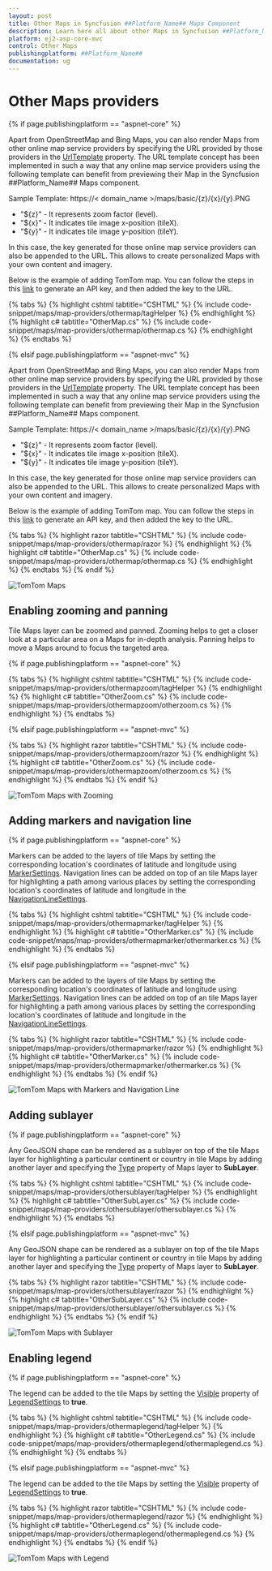```yaml
---
layout: post
title: Other Maps in Syncfusion ##Platform_Name## Maps Component
description: Learn here all about other Maps in Syncfusion ##Platform_Name## Maps component of Syncfusion Essential JS 2 and more.
platform: ej2-asp-core-mvc
control: Other Maps
publishingplatform: ##Platform_Name##
documentation: ug
---
```


# Other Maps providers

{% if page.publishingplatform == "aspnet-core" %}

Apart from OpenStreetMap and Bing Maps, you can also render Maps from other online map service providers by specifying the URL provided by those providers in the [UrlTemplate](https://help.syncfusion.com/cr/aspnetcore-js2/Syncfusion.EJ2.Maps.MapsLayer.html#Syncfusion_EJ2_Maps_MapsLayer_UrlTemplate) property. The URL template concept has been implemented in such a way that any online map service providers using the following template can benefit from previewing their Map in the Syncfusion ##Platform_Name## Maps component.

<!-- markdownlint-disable MD034 -->

Sample Template: https://< domain_name >/maps/basic/{z}/{x}/{y}.PNG

* "${z}" - It represents zoom factor (level).
* "${x}" - It indicates tile image x-position (tileX).
* "${y}" - It indicates tile image y-position (tileY).

In this case, the key generated for those online map service providers can also be appended to the URL. This allows to create personalized Maps with your own content and imagery.

Below is the example of adding TomTom map. You can follow the steps in this [link](https://developer.tomtom.com/map-display-api/documentation/product-information/introduction) to generate an API key, and then added the key to the URL.

{% tabs %}
{% highlight cshtml tabtitle="CSHTML" %}
{% include code-snippet/maps/map-providers/othermap/tagHelper %}
{% endhighlight %}
{% highlight c# tabtitle="OtherMap.cs" %}
{% include code-snippet/maps/map-providers/othermap/othermap.cs %}
{% endhighlight %}
{% endtabs %}

{% elsif page.publishingplatform == "aspnet-mvc" %}

Apart from OpenStreetMap and Bing Maps, you can also render Maps from other online map service providers by specifying the URL provided by those providers in the [UrlTemplate](https://help.syncfusion.com/cr/aspnetmvc-js2/Syncfusion.EJ2.Maps.MapsLayer.html#Syncfusion_EJ2_Maps_MapsLayer_UrlTemplate) property. The URL template concept has been implemented in such a way that any online map service providers using the following template can benefit from previewing their Map in the Syncfusion ##Platform_Name## Maps component.

<!-- markdownlint-disable MD034 -->

Sample Template: https://< domain_name >/maps/basic/{z}/{x}/{y}.PNG

* "${z}" - It represents zoom factor (level).
* "${x}" - It indicates tile image x-position (tileX).
* "${y}" - It indicates tile image y-position (tileY).

In this case, the key generated for those online map service providers can also be appended to the URL. This allows to create personalized Maps with your own content and imagery.

Below is the example of adding TomTom map. You can follow the steps in this [link](https://developer.tomtom.com/map-display-api/documentation/product-information/introduction) to generate an API key, and then added the key to the URL.

{% tabs %}
{% highlight razor tabtitle="CSHTML" %}
{% include code-snippet/maps/map-providers/othermap/razor %}
{% endhighlight %}
{% highlight c# tabtitle="OtherMap.cs" %}
{% include code-snippet/maps/map-providers/othermap/othermap.cs %}
{% endhighlight %}
{% endtabs %}
{% endif %}

![TomTom Maps](../images/MapProviders/tomtom-maps.PNG)

## Enabling zooming and panning

Tile Maps layer can be zoomed and panned. Zooming helps to get a closer look at a particular area on a Maps for in-depth analysis. Panning helps to move a Maps around to focus the targeted area.

{% if page.publishingplatform == "aspnet-core" %}

{% tabs %}
{% highlight cshtml tabtitle="CSHTML" %}
{% include code-snippet/maps/map-providers/othermapzoom/tagHelper %}
{% endhighlight %}
{% highlight c# tabtitle="OtherZoom.cs" %}
{% include code-snippet/maps/map-providers/othermapzoom/otherzoom.cs %}
{% endhighlight %}
{% endtabs %}

{% elsif page.publishingplatform == "aspnet-mvc" %}

{% tabs %}
{% highlight razor tabtitle="CSHTML" %}
{% include code-snippet/maps/map-providers/othermapzoom/razor %}
{% endhighlight %}
{% highlight c# tabtitle="OtherZoom.cs" %}
{% include code-snippet/maps/map-providers/othermapzoom/otherzoom.cs %}
{% endhighlight %}
{% endtabs %}
{% endif %}

![TomTom Maps with Zooming](../images/MapProviders/tomtom-maps-zooming.PNG)

## Adding markers and navigation line

{% if page.publishingplatform == "aspnet-core" %}

Markers can be added to the layers of tile Maps by setting the corresponding location's coordinates of latitude and longitude using [MarkerSettings](https://help.syncfusion.com/cr/aspnetcore-js2/Syncfusion.EJ2.Maps.MapsLayer.html#Syncfusion_EJ2_Maps_MapsLayer_MarkerSettings). Navigation lines can be added on top of an tile Maps layer for highlighting a path among various places by setting the corresponding location's coordinates of latitude and longitude in the [NavigationLineSettings](https://help.syncfusion.com/cr/aspnetcore-js2/Syncfusion.EJ2.Maps.MapsLayer.html#Syncfusion_EJ2_Maps_MapsLayer_NavigationLineSettings).

{% tabs %}
{% highlight cshtml tabtitle="CSHTML" %}
{% include code-snippet/maps/map-providers/othermapmarker/tagHelper %}
{% endhighlight %}
{% highlight c# tabtitle="OtherMarker.cs" %}
{% include code-snippet/maps/map-providers/othermapmarker/othermarker.cs %}
{% endhighlight %}
{% endtabs %}

{% elsif page.publishingplatform == "aspnet-mvc" %}

Markers can be added to the layers of tile Maps by setting the corresponding location's coordinates of latitude and longitude using [MarkerSettings](https://help.syncfusion.com/cr/aspnetmvc-js2/Syncfusion.EJ2.Maps.MapsLayer.html#Syncfusion_EJ2_Maps_MapsLayer_MarkerSettings). Navigation lines can be added on top of an tile Maps layer for highlighting a path among various places by setting the corresponding location's coordinates of latitude and longitude in the [NavigationLineSettings](https://help.syncfusion.com/cr/aspnetmvc-js2/Syncfusion.EJ2.Maps.MapsLayer.html#Syncfusion_EJ2_Maps_MapsLayer_NavigationLineSettings).

{% tabs %}
{% highlight razor tabtitle="CSHTML" %}
{% include code-snippet/maps/map-providers/othermapmarker/razor %}
{% endhighlight %}
{% highlight c# tabtitle="OtherMarker.cs" %}
{% include code-snippet/maps/map-providers/othermapmarker/othermarker.cs %}
{% endhighlight %}
{% endtabs %}
{% endif %}

![TomTom Maps with Markers and Navigation Line](../images/MapProviders/tomtom-maps-marker-and-line.PNG)

## Adding sublayer

{% if page.publishingplatform == "aspnet-core" %}

Any GeoJSON shape can be rendered as a sublayer on top of the tile Maps layer for highlighting a particular continent or country in tile Maps by adding another layer and specifying the [Type](https://help.syncfusion.com/cr/aspnetcore-js2/Syncfusion.EJ2.Maps.MapsLayer.html#Syncfusion_EJ2_Maps_MapsLayer_Type) property of Maps layer to **SubLayer**.

{% tabs %}
{% highlight cshtml tabtitle="CSHTML" %}
{% include code-snippet/maps/map-providers/othersublayer/tagHelper %}
{% endhighlight %}
{% highlight c# tabtitle="OtherSubLayer.cs" %}
{% include code-snippet/maps/map-providers/othersublayer/othersublayer.cs %}
{% endhighlight %}
{% endtabs %}

{% elsif page.publishingplatform == "aspnet-mvc" %}

Any GeoJSON shape can be rendered as a sublayer on top of the tile Maps layer for highlighting a particular continent or country in tile Maps by adding another layer and specifying the [Type](https://help.syncfusion.com/cr/aspnetmvc-js2/Syncfusion.EJ2.Maps.MapsLayer.html#Syncfusion_EJ2_Maps_MapsLayer_Type) property of Maps layer to **SubLayer**.

{% tabs %}
{% highlight razor tabtitle="CSHTML" %}
{% include code-snippet/maps/map-providers/othersublayer/razor %}
{% endhighlight %}
{% highlight c# tabtitle="OtherSubLayer.cs" %}
{% include code-snippet/maps/map-providers/othersublayer/othersublayer.cs %}
{% endhighlight %}
{% endtabs %}
{% endif %}

![TomTom Maps with Sublayer](../images/MapProviders/tomtom-map-sublayer.PNG)

## Enabling legend

{% if page.publishingplatform == "aspnet-core" %}

The legend can be added to the tile Maps by setting the [Visible](https://help.syncfusion.com/cr/aspnetcore-js2/Syncfusion.EJ2.Maps.MapsLegendSettings.html#Syncfusion_EJ2_Maps_MapsLegendSettings_Visible) property of [LegendSettings](https://help.syncfusion.com/cr/aspnetcore-js2/Syncfusion.EJ2.Maps.Maps.html#Syncfusion_EJ2_Maps_Maps_LegendSettings) to **true**.

{% tabs %}
{% highlight cshtml tabtitle="CSHTML" %}
{% include code-snippet/maps/map-providers/othermaplegend/tagHelper %}
{% endhighlight %}
{% highlight c# tabtitle="OtherLegend.cs" %}
{% include code-snippet/maps/map-providers/othermaplegend/othermaplegend.cs %}
{% endhighlight %}
{% endtabs %}

{% elsif page.publishingplatform == "aspnet-mvc" %}

The legend can be added to the tile Maps by setting the [Visible](https://help.syncfusion.com/cr/aspnetmvc-js2/Syncfusion.EJ2.Maps.MapsLegendSettings.html#Syncfusion_EJ2_Maps_MapsLegendSettings_Visible) property of [LegendSettings](https://help.syncfusion.com/cr/aspnetmvc-js2/Syncfusion.EJ2.Maps.Maps.html#Syncfusion_EJ2_Maps_Maps_LegendSettings) to **true**.

{% tabs %}
{% highlight razor tabtitle="CSHTML" %}
{% include code-snippet/maps/map-providers/othermaplegend/razor %}
{% endhighlight %}
{% highlight c# tabtitle="OtherLegend.cs" %}
{% include code-snippet/maps/map-providers/othermaplegend/othermaplegend.cs %}
{% endhighlight %}
{% endtabs %}
{% endif %}

![TomTom Maps with Legend](../images/MapProviders/tomtom-map-legend.PNG)
